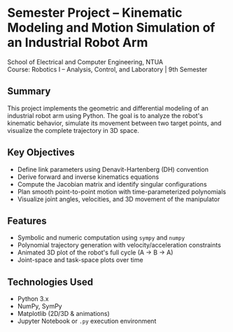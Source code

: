 # Semester Project – Kinematic Modeling and Motion Simulation of an Industrial Robot Arm  
School of Electrical and Computer Engineering, NTUA  
Course: Robotics I – Analysis, Control, and Laboratory | 9th Semester

## Summary

This project implements the geometric and differential modeling of an industrial robot arm using Python. The goal is to analyze the robot's kinematic behavior, simulate its movement between two target points, and visualize the complete trajectory in 3D space.

## Key Objectives

- Define link parameters using Denavit-Hartenberg (DH) convention
- Derive forward and inverse kinematics equations
- Compute the Jacobian matrix and identify singular configurations
- Plan smooth point-to-point motion with time-parameterized polynomials
- Visualize joint angles, velocities, and 3D movement of the manipulator

## Features

- Symbolic and numeric computation using `sympy` and `numpy`
- Polynomial trajectory generation with velocity/acceleration constraints
- Animated 3D plot of the robot's full cycle (A → B → A)
- Joint-space and task-space plots over time

## Technologies Used

- Python 3.x
- NumPy, SymPy
- Matplotlib (2D/3D & animations)
- Jupyter Notebook or `.py` execution environment
